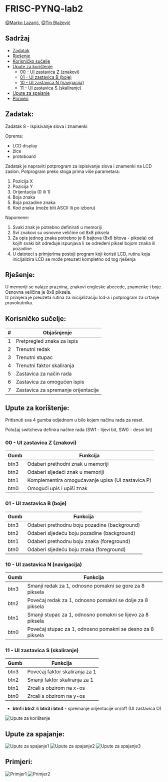# FRISC-PYNQ-lab2

[@Marko Lazarić](https://github.com/mlazaric), [@Tin Blažević](https://github.com/TinBlazevic)

## Sadržaj
- [Zadatak](#zadatak)
- [Rješenje](#rješenje)
- [Korisničko sučelje](#korisničko-sučelje)
- [Upute za korištenje](#upute-za-korištenje)
  - [00 - UI zastavica Z (znakovi)](#00---ui-zastavica-z-znakovi)
  - [01 - UI zastavica B (boje)](#01---ui-zastavica-b-boje)
  - [10 - UI zastavica N (navigacija)](#10---ui-zastavica-n-navigacija)
  - [11 - UI zastavica S (skaliranje)](#11---ui-zastavica-s-skaliranje)
- [Upute za spajanje](#upute-za-spajanje)
- [Primjeri](#primjeri)

## Zadatak: 
Zadatak 8 - Ispisivanje slova i znamenki

Oprema:
- LCD display
- žice
- protoboard

Zadatak je napraviti potprogram za ispisivanje slova i znamenki na LCD zaslon. Potprogram
preko stoga prima više parametara:
1. Pozicija X
2. Pozicija Y
3. Orijentacija (0 ili 1)
4. Boja znaka
5. Boja pozadine znaka
6. Kod znaka (može biti ASCII ili po izboru)

Napomene:
1. Svaki znak je potrebno definirati u memoriji
2. Svi znakovi su osnovne veličine od 8x8 piksela
3. Za opis jednog znaka potrebno je 8 bajtova (8x8 bitova - piksela) od kojih svaki bit
određuje ispunjava li se određeni piksel bojom znaka ili pozadine
4. U datoteci s primjerima postoji program koji koristi LCD, rutinu koja inicijalizira LCD se
može preuzeti kompletno od tog rješenja

## Rješenje:
U memoriji se nalaze praznina, znakovi engleske abecede, znamenke i boje.  
Osnovna veličina je 8x8 piksela.  
Iz primjera je preuzeta rutina za inicijalizaciju lcd-a i potprogram za crtanje pravokutnika.  

## Korisničko sučelje: 
| # | Objašnjenje                          |
|---|--------------------------------------|
| 1 | Pretpregled znaka za ispis           |
| 2 | Trenutni redak                       |
| 3 | Trenutni stupac                      |
| 4 | Trenutni faktor skaliranja           |
| 5 | Zastavica za način rada              |
| 6 | Zastavica za omogućen ispis          |
| 7 | Zastavica za spremanje orijentacije  |

## Upute za korištenje:
Pritisnuti sva 4 gumba odjednom u bilo kojem načinu rada za reset.

Položaj switcheva definira načine rada (SW1 - lijevi bit, SW0 - desni bit)

### 00 - UI zastavica Z (znakovi)  
| Gumb | Funkcija                                           |
|------|----------------------------------------------------|
| btn3 | Odaberi prethodni znak u memoriji                  |
| btn2 | Odaberi sljedeći znak u memoriji                   |
| btn1 | Komplementira omogućavanje upisa (UI zastavica P)  |
| btn0 | Omogući upis i upiši znak                          |
    
### 01 - UI zastavica B (boje) 
| Gumb | Funkcija                                           |
|------|----------------------------------------------------|
| btn3 | Odaberi prethodnu boju pozadine (background)       |
| btn2 | Odaberi sljedeću boju pozadine (background)        |
| btn1 | Odaberi prethodnu boju znaka (foreground)          |
| btn0 | Odaberi sljedeću boju znaka (foreground)           | 
    
### 10 - UI zastavica N (navigacija)  
| Gumb | Funkcija                                                      |
|------|---------------------------------------------------------------|
| btn3 | Smanji redak za 1, odnosno pomakni se gore za 8 piksela       |
| btn2 | Povećaj redak za 1, odnosno pomakni se dolje za 8 piksela     |
| btn1 | Smanji stupac za 1, odnosno pomakni se lijevo za 8 piksela    |
| btn0 | Povećaj stupac za 1, odnosno pomakni se desno za 8 piksela    | 
    
### 11 - UI zastavica S (skaliranje)
| Gumb | Funkcija                         |
|------|----------------------------------|
| btn3 | Povećaj faktor skaliranja za 1   |
| btn2 | Smanji faktor skaliranja za 1    |
| btn1 | Zrcali s obzirom na x-os         |
| btn0 | Zrcali s obzirom na y-os         | 
	
 * **btn1 i btn2** ili **btn3 i btn4** - spremanje orijentacije on/off (UI zastavica O)
    
![Upute za korištenje](/Slike/upute/4.jpg?raw=true "")


## Upute za spajanje:

![Upute za spajanje1](/Slike/upute/1.jpg?raw=true "")
![Upute za spajanje2](/Slike/upute/2.jpg?raw=true "")
![Upute za spajanje3](/Slike/upute/3.jpg?raw=true "")


## Primjeri:

![Primjer1](/Slike/primjeri/8.jpg?raw=true "")
![Primjer2](/Slike/primjeri/9.jpg?raw=true "")
